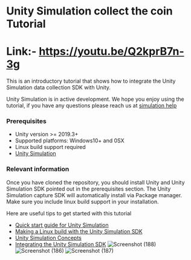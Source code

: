 # Unity Simulation collect the coin Tutorial

# Link:- https://youtu.be/Q2kprB7n-3g

This is an introductory tutorial that shows how to integrate the Unity Simulation data collection SDK with Unity.

Unity Simulation is in active development. We hope you enjoy using the tutorial, if you have any questions please reach us at [simulation help](mailto:simulation-help@unity3d.com)

### Prerequisites

- Unity version >= 2019.3+
- Supported platforms: Windows10+ and 0SX
- Linux build support required
- [Unity Simulation](https://github.com/Unity-Technologies/Unity-Simulation-Docs)


### Relevant information

Once you have cloned the repository, you should install Unity and Unity Simulation SDK pointed out in the prerequisites section. The Unity Simulation capture SDK will automatically install via Package manager. Make sure you include linux build support in your installation.

Here are useful tips to get started with this tutorial

- [Quick start guide for Unity Simulation](https://github.com/Unity-Technologies/Unity-Simulation-Docs/blob/master/doc/quickstart.md)
- [Making a Linux build with the Unity Simulation SDK](https://github.com/Unity-Technologies/Unity-Simulation-Docs/blob/master/doc/build.md)
- [Unity Simulation Concepts](https://github.com/Unity-Technologies/Unity-Simulation-Docs/blob/master/doc/taxonomy.md)
- [Integrating the Unity Simulation SDK](https://github.com/Unity-Technologies/Unity-Simulation-Docs/blob/master/doc/integrate.md)
![Screenshot (188)](https://user-images.githubusercontent.com/71749153/150150359-98821975-c837-4b51-b025-f69ee3d9f597.png)
![Screenshot (186)](https://user-images.githubusercontent.com/71749153/150150362-9281e23e-1492-4e73-99d0-9658cf6ba4f4.png)
![Screenshot (187)](https://user-images.githubusercontent.com/71749153/150150368-2a9c5cbf-cff8-4182-baef-b3da20ceea16.png)
